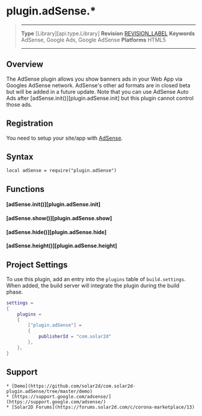# plugin.adSense.*

> --------------------- ------------------------------------------------------------------------------------------
> __Type__              [Library][api.type.Library]
> __Revision__          [REVISION_LABEL](REVISION_URL)
> __Keywords__          AdSense, Google Ads, Google AdSense
> __Platforms__         HTML5
> --------------------- ------------------------------------------------------------------------------------------


## Overview

The AdSense plugin allows you show banners ads in your Web App via Googles AdSense network. AdSense's other ad formats are in closed beta but will be added in a future update. Note that you can use AdSense Auto Ads after [adSense.init()][plugin.adSense.init] but this plugin cannot control those ads.

## Registration

You need to setup your site/app with [AdSense](https://www.google.com/adsense/start/).


## Syntax

	local adSense = require("plugin.adSense")



## Functions

#### [adSense.init()][plugin.adSense.init]

#### [adSense.show()][plugin.adSense.show]

#### [adSense.hide()][plugin.adSense.hide]

#### [adSense.height()][plugin.adSense.height]


## Project Settings

To use this plugin, add an entry into the `plugins` table of `build.settings`. When added, the build server will integrate the plugin during the build phase.

``````lua
settings =
{
	plugins =
	{
		["plugin.adSense"] =
		{
			publisherId = "com.solar2d"
		},
	},		
}
``````



## Support
	* [Demo](https://github.com/solar2d/com.solar2d-plugin.adSense/tree/master/demo)
	* [https://support.google.com/adsense/](https://support.google.com/adsense/)
	* [Solar2D Forums](https://forums.solar2d.com/c/corona-marketplace/13)
